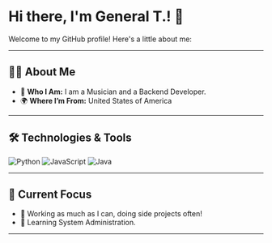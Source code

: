# Hi there, I'm General T.! 👋

Welcome to my GitHub profile! Here's a little about me:

---

## 🧑‍💻 About Me

- 🌟 **Who I Am:** I am a Musician and a Backend Developer.
- 🌍 **Where I’m From:** United States of America

---

## 🛠️ Technologies & Tools

![Python](https://img.shields.io/badge/-Python-333?style=flat&logo=python&logoColor=ffdd54)
![JavaScript](https://img.shields.io/badge/-JavaScript-333?style=flat&logo=javascript)
![Java](https://img.shields.io/badge/Java-333?style=flat&logo=java&logoColor=white)

---

## 🌱 Current Focus

- 🔭 Working as much as I can, doing side projects often!
- 📖 Learning System Administration.

---
